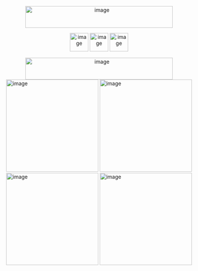 <div align="center">
  <img width="400" height="59" alt="image" src="https://github.com/user-attachments/assets/994a8027-0af8-4e13-b425-a2995d8c84c2" />

<img width="50" height="50" alt="image" src="https://github.com/user-attachments/assets/5ef99721-ace5-4a4f-8608-20a5bbb41af1" /> <img width="50" height="50" alt="image" src="https://github.com/user-attachments/assets/635d3c8f-e32e-4499-9a4e-83ff5c361366" /> <img width="50" height="50" alt="image" src="https://github.com/user-attachments/assets/bb189d45-3307-4ba9-8295-e69cc31b06d4" />


<img width="400" height="59" alt="image" src="https://github.com/user-attachments/assets/177e5ee2-4fee-42f7-a638-5290ac387c4f" />

<div align="left">
<img width="250" height="250" alt="image" src="https://github.com/user-attachments/assets/8f696456-35df-4620-b79b-b4fdcb701c60" /> <img width="250" height="250" alt="image" src="https://github.com/user-attachments/assets/a195d08b-70c4-4960-a796-a1bc5ae02896" /> <img width="250" height="250" alt="image" src="https://github.com/user-attachments/assets/5014e230-13ad-4940-9e0c-f97a6fc59542" /> <img width="250" height="250" alt="image" src="https://github.com/user-attachments/assets/297e4f66-f6f1-45b9-b552-661932a4d5c8" />














